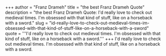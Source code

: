 +++
author = "Franz Drameh"
title = "the best Franz Drameh Quote"
description = "the best Franz Drameh Quote: I'd really love to check out medieval times. I'm obsessed with that kind of stuff, like on a horseback with a sword."
slug = "id-really-love-to-check-out-medieval-times-im-obsessed-with-that-kind-of-stuff-like-on-a-horseback-with-a-sword"
quote = '''I'd really love to check out medieval times. I'm obsessed with that kind of stuff, like on a horseback with a sword.'''
+++
I'd really love to check out medieval times. I'm obsessed with that kind of stuff, like on a horseback with a sword.
